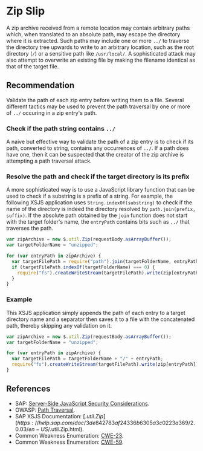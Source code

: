 # Zip Slip

A zip archive received from a remote location may contain arbitrary paths which, when translated to an absolute path, may escape the directory where it is extracted. Such paths may include one or more `../` to traverse the directory tree upwards to write to an arbitrary location, such as the root directory (`/`) or a sensitive path like `/usr/local/`. A sophisticated attack may also attempt to overwrite an existing file by making the filename identical as that of the target file.

## Recommendation

Validate the path of each zip entry before writing them to a file. Several different tactics may be used to prevent the path traversal by one or more of `../` occuring in a zip entry's path.

### Check if the path string contains `../`

A naive but effective way to validate the path of a zip entry is to check if its path, converted to string, contains any occurrences of `../`. If a path does have one, then it can be suspected that the creator of the zip archive is attempting a path traversal attack.

### Resolve the path and check if the target directory is its prefix 

A more sophisticated way is to use a JavaScript library function that can be used to check if a substring is a prefix of a string. For example, the following XSJS application uses `String.indexOf(substring)` to check if the name of the directory is indeed the directory resolved by `path.join(prefix, suffix)`. If the absolute path obtained by the `join` function does not start with the target folder's name, the `entryPath` contains bits such as `../` that traverses the path.

``` javascript
var zipArchive = new $.util.Zip(requestBody.asArrayBuffer());
var targetFolderName = "unzipped";

for (var entryPath in zipArchive) {
  var targetFilePath = require("path").join(targetFolderName, entryPath)
  if (targetFilePath.indexOf(targetFolderName) === 0) {
    require("fs").createWriteStream(targetFilePath).write(zip[entryPath]);
  }
}
```

### Example

This XSJS application simply appends the path of each entry to a target directory name and a separator then saves it to a file with the concatenated path, thereby skipping any validation on it.

``` javascript
var zipArchive = new $.util.Zip(requestBody.asArrayBuffer());
var targetFolderName = "unzipped";

for (var entryPath in zipArchive) {
  var targetFilePath = targetFolderName + "/" + entryPath;
  require("fs").createWriteStream(targetFilePath).write(zip[entryPath]);
}
```

## References

* SAP: [Server-Side JavaScript Security Considerations](https://help.sap.com/docs/SAP_HANA_PLATFORM/d89d4595fae647eabc14002c0340a999/b5e65421b48c48fa87312a6023f4c414.html).
* OWASP: [Path Traversal](https://owasp.org/www-community/attacks/Path_Traversal).
* SAP XSJS Documentation: [$.util.Zip](https://help.sap.com/doc/3de842783af24336b6305a3c0223a369/2.0.03/en-US/$.util.Zip.html).
* Common Weakness Enumeration: [CWE-23](https://cwe.mitre.org/data/definitions/23.html).
* Common Weakness Enumeration: [CWE-59](https://cwe.mitre.org/data/definitions/59.html).
